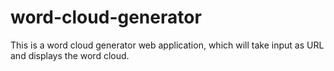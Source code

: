 # word-cloud-generator
This is a word cloud generator web application, which will take input as URL and displays the word cloud.
